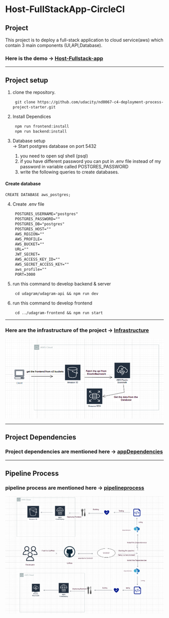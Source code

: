 # Host-FullStackApp-CircleCI
## Project

This project is to deploy a full-stack application to cloud service(aws) which contain 3 main components (UI,API,Database).

### Here is the demo -> [Host-Fullstack-app](http://host-fullstack-app.s3-website-us-east-1.amazonaws.com/)

---
## Project setup

1. clone the repository.  

        git clone https://github.com/udacity/nd0067-c4-deployment-process-project-starter.git
2. Install Dependices 

        npm run frontend:install
        npm run backend:install

3. Database setup\
-> Start postgres database on port 5432

    1. you need to open sql shell (psql)
    2. if you have different password you can put in .env file       instead of my password in variable called POSTGRES_PASSWORD
    3. write the following queries to create databases.
####    Create database
    CREATE DATABASE aws_postgres;
4. Create .env file

        POSTGRES_USERNAME="postgres"
        POSTGRES_PASSWORD=""
        POSTGRES_DB="postgres"
        POSTGRES_HOST=""
        AWS_REGION=""
        AWS_PROFILE=
        AWS_BUCKET=""
        URL=""
        JWT_SECRET=
        AWS_ACCESS_KEY_ID=""
        AWS_SECRET_ACCESS_KEY=""
        aws_profile=""
        PORT=3000


5. run this command to develop backend & server

        cd udagram/udagram-api && npm run dev

6. run this command to develop frontend

        cd ../udagram-frontend && npm run start
---

### Here are the infrastructure of the project -> [Infrastructure](https://github.com/AlyZakaria/Host-FullStackApp-CircleCI/blob/main/documentation/infrastructure.md)
![infrastructure](https://github.com/AlyZakaria/Host-FullStackApp-CircleCI/blob/main/Screenshots/architecture.png       )

---
## Project Dependencies

### Project dependencies are mentioned here -> [appDependencies](https://github.com/AlyZakaria/Host-FullStackApp-CircleCI/blob/main/documentation/appDependencies.md)

---
## Pipeline Process 
 
### pipeline process are mentioned here -> [pipelineprocess](https://github.com/AlyZakaria/Host-FullStackApp-CircleCI/blob/main/documentation/pipelineProcess.md)
![pipeline](https://github.com/AlyZakaria/Host-FullStackApp-CircleCI/blob/main/Screenshots/pipelineProcess.png)
